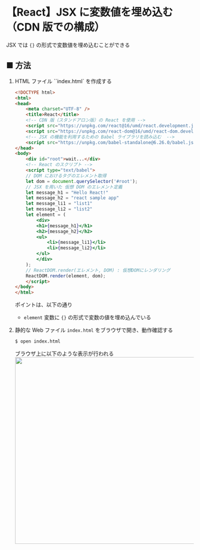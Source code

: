 # 【React】JSX に変数値を埋め込む（CDN 版での構成）

JSX では `{}` の形式で変数値を埋め込むことができる

## ■ 方法

1. HTML ファイル ``index.html` を作成する

	```html
	<!DOCTYPE html>
	<html>
	<head>
		<meta charset="UTF-8" />
		<title>React</title>
		<!-- CDN 版（スタンドアロン版）の React を使用 -->
		<script src="https://unpkg.com/react@16/umd/react.development.js"></script>
		<script src="https://unpkg.com/react-dom@16/umd/react-dom.development.js"></script>
		<!-- JSX の機能を利用するための Babel ライブラリを読み込む  -->
		<script src="https://unpkg.com/babel-standalone@6.26.0/babel.js"></script>
	</head>
	<body>
		<div id="root">wait...</div>
		<!-- React のスクリプト -->
		<script type="text/babel">
		// DOM におけるタグのエレメント取得
		let dom = document.querySelector('#root');
		// JSX を用いた 仮想 DOM のエレメント定義
		let message_h1 = "Hello React!"
		let message_h2 = "react sample app"
		let message_li1 = "list1"
		let message_li2 = "list2"
		let element = (
			<div>
			<h1>{message_h1}</h1>
			<h2>{message_h2}</h2>
			<ul>
				<li>{message_li1}</li>
				<li>{message_li2}</li>
			</ul>
			</div>
		);
		// ReactDOM.render(エレメント, DOM) : 仮想DOMにレンダリング
		ReactDOM.render(element, dom);
		</script>
	</body>
	</html>
	```

	ポイントは、以下の通り

	- `element` 変数に `{}` の形式で変数の値を埋め込んでいる

2. 静的な Web ファイル `index.html` をブラウザで開き、動作確認する

	```sh
	$ open index.html
	```

    ブラウザ上に以下のような表示が行われる<br>
    <img src="https://user-images.githubusercontent.com/25688193/137618707-c9b15e9b-1eed-4b18-9b6c-3b1c43a6e75f.png" width="500"><br>
